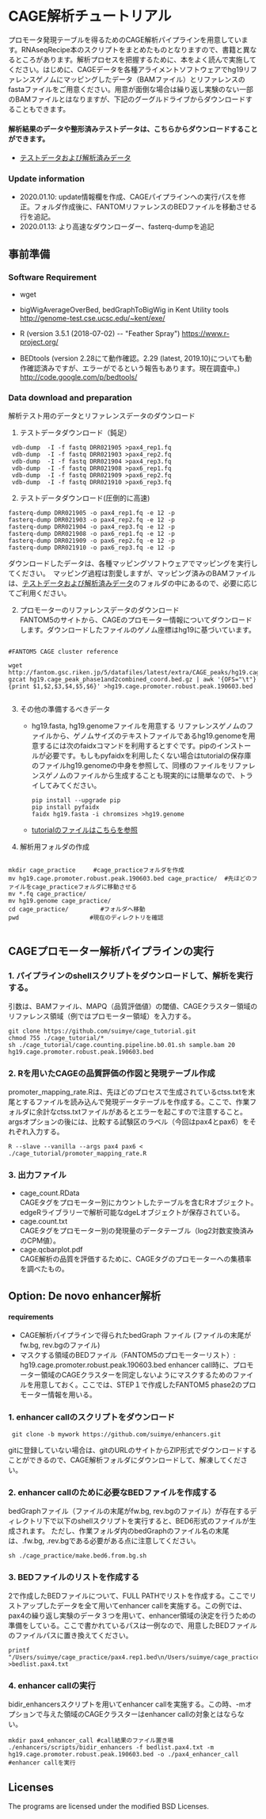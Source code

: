 CAGE解析チュートリアル
====

プロモータ発現テーブルを得るためのCAGE解析パイプラインを用意しています。RNAseqRecipe本のスクリプトをまとめたものとなりますので、書籍と異なるところがあります。解析プロセスを把握するために、本をよく読んで実施してください。はじめに、CAGEデータを各種アライメントソフトウェアでhg19リファレンスゲノムにマッピングしたデータ（BAMファイル）とリファレンスのfastaファイルをご用意ください。用意が面倒な場合は繰り返し実験のない一部のBAMファイルとはなりますが、下記のグーグルドライブからダウンロードすることもできます。

#### 解析結果のデータや整形済みテストデータは、こちらからダウンロードすることができます。

- [テストデータおよび解析済みデータ](https://drive.google.com/open?id=1UVryalUW7gGuNLC-rsnVR1ayZCkOqhI1)

### Update information 


- 2020.01.10: update情報欄を作成、CAGEパイプラインへの実行パスを修正。フォルダ作成後に、FANTOMリファレンスのBEDファイルを移動させる行を追記。　　
- 2020.01.13: より高速なダウンローダー、fasterq-dumpを追記


## 事前準備　　

### Software Requirement     

- wget  
	
- bigWigAverageOverBed, bedGraphToBigWig in Kent Utility tools  
	http://genome-test.cse.ucsc.edu/~kent/exe/
- R  (version 3.5.1 (2018-07-02) -- "Feather Spray")
	https://www.r-project.org/
- BEDtools  (version 2.28にて動作確認。2.29 (latest, 2019.10)についても動作確認済みですが、エラーがでるという報告もあります。現在調査中。)
	http://code.google.com/p/bedtools/
    
  
  
### Data download and preparation
解析テスト用のデータとリファレンスデータのダウンロード

1. テストデータダウンロード（鈍足）

```  
 vdb-dump  -I -f fastq DRR021905 >pax4_rep1.fq
 vdb-dump  -I -f fastq DRR021903 >pax4_rep2.fq
 vdb-dump  -I -f fastq DRR021904 >pax4_rep3.fq
 vdb-dump  -I -f fastq DRR021908 >pax6_rep1.fq
 vdb-dump  -I -f fastq DRR021909 >pax6_rep2.fq
 vdb-dump  -I -f fastq DRR021910 >pax6_rep3.fq

```  

2. テストデータダウンロード(圧倒的に高速)

```
fasterq-dump DRR021905 -o pax4_rep1.fq -e 12 -p
fasterq-dump DRR021903 -o pax4_rep2.fq -e 12 -p
fasterq-dump DRR021904 -o pax4_rep3.fq -e 12 -p
fasterq-dump DRR021908 -o pax6_rep1.fq -e 12 -p
fasterq-dump DRR021909 -o pax6_rep2.fq -e 12 -p
fasterq-dump DRR021910 -o pax6_rep3.fq -e 12 -p

```



ダウンロードしたデータは、各種マッピングソフトウェアでマッピングを実行してください。　マッピング過程は割愛しますが、マッピング済みのBAMファイルは、[テストデータおよび解析済みデータ](https://drive.google.com/open?id=1UVryalUW7gGuNLC-rsnVR1ayZCkOqhI1)のフォルダの中にあるので、必要に応じてご利用ください。


2. プロモーターのリファレンスデータのダウンロード  
FANTOM5のサイトから、CAGEのプロモーター情報についてダウンロードします。ダウンロードしたファイルのゲノム座標はhg19に基づいています。

```  

#FANTOM5 CAGE cluster reference

wget http://fantom.gsc.riken.jp/5/datafiles/latest/extra/CAGE_peaks/hg19.cage_peak_phase1and2combined_coord.bed.gz
gzcat hg19.cage_peak_phase1and2combined_coord.bed.gz | awk '{OFS="\t"}{print $1,$2,$3,$4,$5,$6}' >hg19.cage.promoter.robust.peak.190603.bed


```  

3. その他の準備するべきデータ

	- hg19.fasta, hg19.genomeファイルを用意する
		リファレンスゲノムのファイルから、ゲノムサイズのテキストファイルであるhg19.genomeを用意するには次のfaidxコマンドを利用するとすぐです。pipのインストールが必要です。もしもpyfaidxを利用したくない場合はtutorialの保存庫のファイルhg19.genomeの中身を参照して、同様のファイルをリファレンスゲノムのファイルから生成することも現実的には簡単なので、トライしてみてください。
		```
		pip install --upgrade pip
		pip install pyfaidx
		faidx hg19.fasta -i chromsizes >hg19.genome
		```
	- [tutorialのファイルはこちらを参照](https://drive.google.com/open?id=1UVryalUW7gGuNLC-rsnVR1ayZCkOqhI1)

  
4. 解析用フォルダの作成  

```

mkdir cage_practice     #cage_practiceフォルダを作成
mv hg19.cage.promoter.robust.peak.190603.bed cage_practice/  #先ほどのファイルをcage_practiceフォルダに移動させる
mv *.fq cage_practice/
mv hg19.genome cage_practice/
cd cage_practice/         #フォルダへ移動
pwd          　　　　　　#現在のディレクトリを確認


```


## CAGEプロモーター解析パイプラインの実行

### 1. パイプラインのshellスクリプトをダウンロードして、解析を実行する。
引数は、BAMファイル、MAPQ（品質評価値）の閾値、CAGEクラスター領域のリファレンス領域（例ではプロモーター領域）を入力する。

```
git clone https://github.com/suimye/cage_tutorial.git
chmod 755 ./cage_tutorial/*
sh ./cage_tutorial/cage.counting.pipeline.b0.01.sh sample.bam 20 hg19.cage.promoter.robust.peak.190603.bed
```



### 2. Rを用いたCAGEの品質評価の作図と発現テーブル作成  

promoter_mapping_rate.Rは、先ほどのプロセスで生成されているctss.txtを末尾とするファイルを読み込んで発現データテーブルを作成する。ここで、作業フォルダに余計なctss.txtファイルがあるとエラーを起こすので注意すること。argsオプションの後には、比較する試験区のラベル（今回はpax4とpax6）をそれぞれ入力する。

```
R --slave --vanilla --args pax4 pax6 < ./cage_tutorial/promoter_mapping_rate.R
```


### 3. 出力ファイル

- cage_count.RData  
CAGEタグをプロモーター別にカウントしたテーブルを含むRオブジェクト。edgeRライブラリーで解析可能なdgeLオブジェクトが保存されている。  
- cage.count.txt  
CAGEタグをプロモーター別の発現量のデータテーブル（log2対数変換済みのCPM値）。    
- cage.qcbarplot.pdf  
CAGE解析の品質を評価するために、CAGEタグのプロモーターへの集積率を調べたもの。  


## Option: De novo enhancer解析


#### requirements

- CAGE解析パイプラインで得られたbedGraph ファイル  (ファイルの末尾がfw.bg, rev.bgのファイル)
- マスクする領域のBEDファイル（FANTOM5のプロモーターリスト）: hg19.cage.promoter.robust.peak.190603.bed
enhancer call時に、プロモーター領域のCAGEクラスターを同定しないようにマスクするためのファイルを用意しておく。ここでは、STEP１で作成したFANTOM5 phase2のプロモーター情報を用いる。


### 1. enhancer callのスクリプトをダウンロード


```
 git clone -b mywork https://github.com/suimye/enhancers.git

```
gitに登録していない場合は、gitのURLのサイトからZIP形式でダウンロードすることができるので、CAGE解析フォルダにダウンロードして、解凍してください。


### 2. enhancer callのために必要なBEDファイルを作成する
bedGraphファイル（ファイルの末尾がfw.bg, rev.bgのファイル）が存在するディレクトリ下で以下のshellスクリプトを実行すると、BED6形式のファイルが生成されます。
ただし、作業フォルダ内のbedGraphのファイル名の末尾は、.fw.bg, .rev.bgである必要がある点に注意してください。

```
sh ./cage_practice/make.bed6.from.bg.sh

```



### 3. BEDファイルのリストを作成する
2で作成したBEDファイルについて、FULL PATHでリストを作成する。ここでリストアップしたデータを全て用いてenhancer callを実施する。この例では、pax4の繰り返し実験のデータ３つを用いて、enhancer領域の決定を行うための準備をしている。ここで書かれているパスは一例なので、用意したBEDファイルのファイルパスに置き換えてください。

```
printf "/Users/suimye/cage_practice/pax4.rep1.bed\n/Users/suimye/cage_practice/pax4.rep2.bed\n/Users/suimye/cage_practice/pax4.rep3.bed\n" >bedlist.pax4.txt

```


### 4. enhancer callの実行
bidir_enhancersスクリプトを用いてenhancer callを実施する。この時、-mオプションで与えた領域のCAGEクラスターはenhancer callの対象とはならない。

```
mkdir pax4_enhancer_call #call結果のファイル置き場
./enhancers/scripts/bidir_enhancers -f bedlist.pax4.txt -m hg19.cage.promoter.robust.peak.190603.bed -o ./pax4_enhancer_call #enhancer callを実行
```



Licenses
--------
The programs are licensed under the modified BSD Licenses. 
